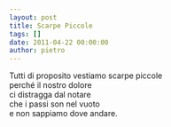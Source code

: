 ```yaml
---
layout: post
title: Scarpe Piccole
tags: []
date: 2011-04-22 00:00:00
author: pietro
---
```

<div dir="ltr" style="text-align: left">Tutti di proposito vestiamo scarpe piccole<br/>perché il nostro dolore<br/>ci distragga dal notare<br/>che i passi son nel vuoto<br/>e non sappiamo dove andare.<br/>
